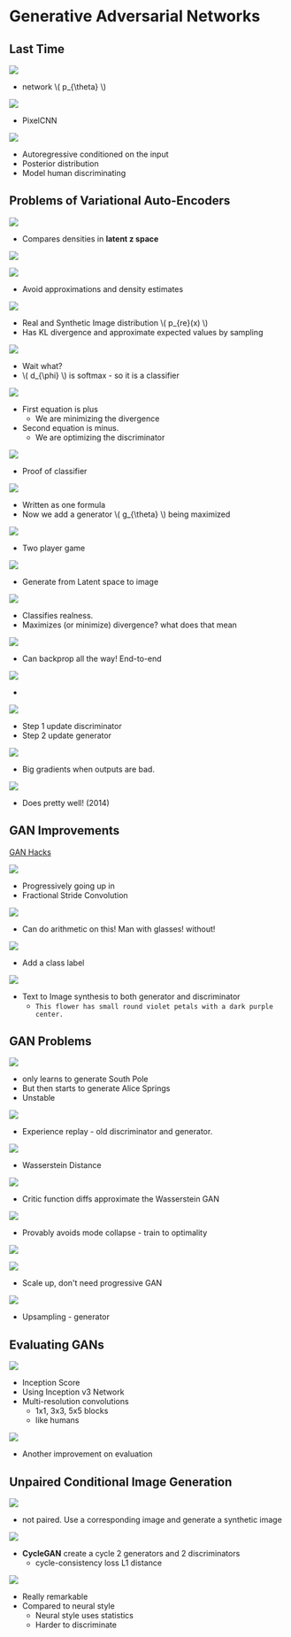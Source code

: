 # Generative Adversarial Networks

## Last Time

![](https://i.imgur.com/LCa14jA.png)

* network \\( p_{\theta} \\)


![](https://i.imgur.com/ADhTUfX.png)

* PixelCNN

![](https://i.imgur.com/jD6YkiT.png)

* Autoregressive conditioned on the input
* Posterior distribution
* Model human discriminating

## Problems of Variational Auto-Encoders

![](https://i.imgur.com/0ZfYPLQ.png)

* Compares densities in __latent z space__

![](https://i.imgur.com/hSX7tTl.png)

![](https://i.imgur.com/srG2XiI.png)

* Avoid approximations and density estimates

![](https://i.imgur.com/srG2XiI.png)

* Real and Synthetic Image distribution \\( p_{re}(x) \\)
* Has KL divergence and approximate expected values by sampling

![](https://i.imgur.com/VoRvTK5.png)

* Wait what?
* \\( d_{\phi} \\) is softmax - so it is a classifier

![](https://i.imgur.com/q3iiMMI.png)

* First equation is plus
    * We are minimizing the divergence
* Second equation is minus.
    * We are optimizing the discriminator

![](https://i.imgur.com/miQHrAw.png)

* Proof of classifier

![](https://i.imgur.com/G0tU2ga.png)

* Written as one formula
* Now we add a generator \\( g_{\theta} \\) being maximized

![](https://i.imgur.com/rwJe94j.png)

* Two player game

![](https://i.imgur.com/DOJaVTh.png)

* Generate from Latent space to image

![](https://i.imgur.com/SOxLluY.png)

* Classifies realness. 
* Maximizes (or minimize) divergence? what does that mean

![](https://i.imgur.com/zMuCciB.png)

* Can backprop all the way! End-to-end

![](https://i.imgur.com/GTWN3FI.png)

* 

![](https://i.imgur.com/Nn5x37g.png)

* Step 1 update discriminator
* Step 2 update generator

![](https://i.imgur.com/8x6Zh9J.png)

* Big gradients when outputs are bad.

![](https://i.imgur.com/jcBeurj.png)

* Does pretty well! (2014)

## GAN Improvements

[GAN Hacks](https://github.com/soumith/ganhacks)

![](https://i.imgur.com/TvpPXWB.png)

* Progressively going up in
* Fractional Stride Convolution

![](https://i.imgur.com/yivjQGN.png)

* Can do arithmetic on this! Man with glasses! without!

![](https://i.imgur.com/ME1p60T.png)

* Add a class label

![](https://i.imgur.com/ME1p60T.png)

* Text to Image synthesis to both generator and discriminator
    * `This flower has small round violet petals with a dark purple center.`

## GAN Problems

![](https://i.imgur.com/2OnYLJR.png)

* only learns to generate South Pole
* But then starts to generate Alice Springs
* Unstable

![](https://i.imgur.com/aXGncYz.png)

* Experience replay - old discriminator and generator.

![](https://i.imgur.com/0m2YB88.png)

* Wasserstein Distance

![](https://i.imgur.com/UIgAppt.png)

* Critic function diffs approximate the Wasserstein GAN

![](https://i.imgur.com/s780qW2.png)

* Provably avoids mode collapse - train to optimality

![](https://i.imgur.com/yyXoOeQ.png)

![](https://i.imgur.com/a55wcBI.png)

* Scale up, don't need progressive GAN

![](https://i.imgur.com/IvEgb8x.png)

* Upsampling - generator

## Evaluating GANs

![](https://i.imgur.com/oawobnd.png)

* Inception Score
* Using Inception v3 Network
* Multi-resolution convolutions
    * 1x1, 3x3, 5x5 blocks
    * like humans

![](https://i.imgur.com/OL9fRyo.png)

* Another improvement on evaluation

## Unpaired Conditional Image Generation

![](https://i.imgur.com/ZfgRSf0.png)

* not paired. Use a corresponding image and generate a synthetic image

![](https://i.imgur.com/ZWXiMn2.png)

* __CycleGAN__ create a cycle 2 generators and 2 discriminators
    * cycle-consistency loss L1 distance

![](https://i.imgur.com/ZWXiMn2.png)

* Really remarkable
* Compared to neural style
    * Neural style uses statistics
    * Harder to discriminate
